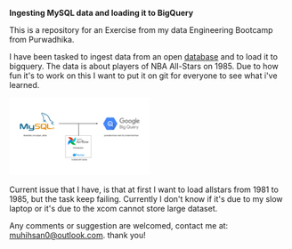 **Ingesting MySQL data and loading it to BigQuery**

This is a repository for an Exercise from my data Engineering Bootcamp from Purwadhika.

I have been tasked to ingest data from an open [database](https://relational-data.org/dataset/BasketballMen) and to load it to bigquery. The data is about players of NBA All-Stars on 1985. Due to how fun it's to work on this I want to put it on git for everyone to see what i've learned.

<img src="assets/meet39.png" style="width:50%">

Current issue that I have, is that at first I want to load allstars from 1981 to 1985, but the task keep failing. Currently I don't know if it's due to my slow laptop or it's due to the xcom cannot store large dataset. 

Any comments or suggestion are welcomed, contact me at: muhihsan0@outlook.com. thank you!
